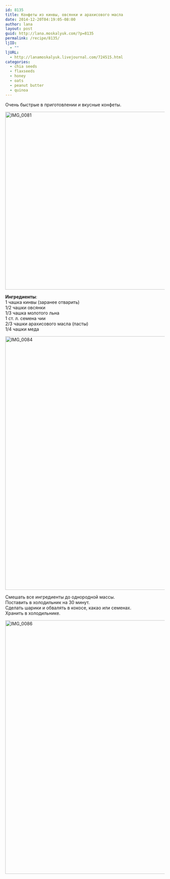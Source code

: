 ```yaml
---
id: 8135
title: Конфеты из кинвы, овсянки и арахисового масла
date: 2014-12-20T04:19:05-08:00
author: lana
layout: post
guid: http://lana.moskalyuk.com/?p=8135
permalink: /recipe/8135/
ljID:
  - ""
ljURL:
  - http://lanamoskalyuk.livejournal.com/724515.html
categories:
  - chia seeds
  - flaxseeds
  - honey
  - oats
  - peanut butter
  - quinoa
---
```

Очень быстрые в приготовлении и вкусные конфеты.

<img loading="lazy" src="https://farm8.staticflickr.com/7528/15875897497_b43d4a6a4a_c.jpg" alt="IMG_0081" width="800" height="561" /> 

**Ингредиенты**:  
1 чашка кинвы (заранее отварить)  
1/2 чашки овсянки  
1/3 чашка молотого льна  
1 ст. л. семена чии  
2/3 чашки арахисового масла (пасты)  
1/4 чашки меда

<img loading="lazy" src="https://farm8.staticflickr.com/7542/15442012343_59d1e871ca_c.jpg" alt="IMG_0084" width="689" height="800" /> 

Смешать все ингредиенты до однородной массы.  
Поставить в холодильник на 30 минут.  
Сделать шарики и обвалять в кокосе, какао или семенах.  
Хранить в холодильнике.

<img loading="lazy" src="https://farm8.staticflickr.com/7480/15442012213_a4abe70ffe_c.jpg" alt="IMG_0086" width="663" height="800" />